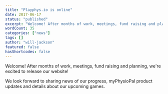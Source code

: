 ```yaml
---
title: "Playphys.io is online"
date: 2017-06-17
status: "published"
excerpt: "Welcome! After months of work, meetings, fund raising and planning, we're excited to release our website! We look forward to sharing news of our progress, myPhy..."
wordCount: 35
categories: ["news"]
tags: []
author: "will-jackson"
featured: false
hasShortcodes: false
---
```

<p>Welcome! After months of work, meetings, fund raising and planning, we're excited to release our website!</p>
<p>We look forward to sharing news of our progress, myPhysioPal product updates and details about our upcoming games.</p>